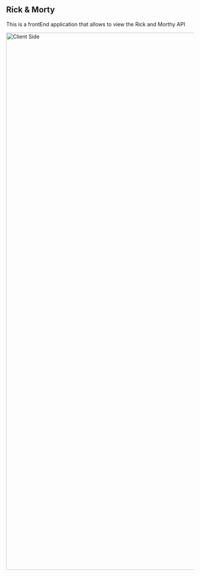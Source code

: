 ## Rick & Morty

This is a frontEnd application that allows to view the Rick and Morthy API

<img width="1440" alt="Client Side" src="./screenshots/image.png">
